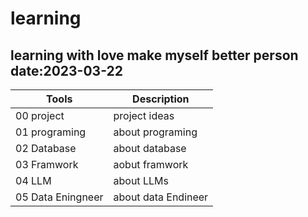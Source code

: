 # learning

## learning with love make myself better person date:2023-03-22

| Tools             | Description         |
| ----------------- | ------------------- |
| 00 project        | project ideas       |
| 01 programing     | about programing    |
| 02 Database       | about database      |
| 03 Framwork       | aobut framwork      |
| 04 LLM            | about LLMs          |
| 05 Data Eningneer | about data Endineer |
